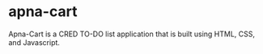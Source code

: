 # apna-cart
Apna-Cart is a CRED TO-DO list application that is built using HTML, CSS, and Javascript.
